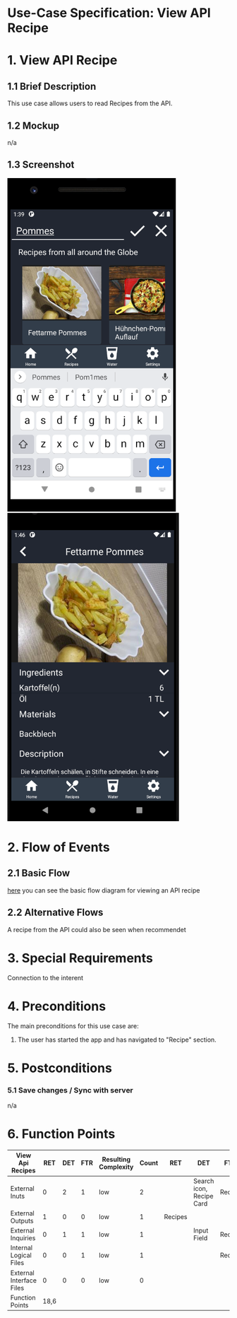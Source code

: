 # Use-Case Specification: View API Recipe

# 1. View API Recipe

## 1.1 Brief Description
This use case allows users to read Recipes from the API.

## 1.2 Mockup
n/a

## 1.3 Screenshot
<img src="../App-Screenshots/SearchAPI.PNG">
<img src="../App-Screenshots/View-API.PNG">

# 2. Flow of Events

## 2.1 Basic Flow 
<a href="https://viewer.diagrams.net/?highlight=0000ff&edit=_blank&layers=1&nav=1&title=ApiRecipe.drawio#R7Vtbc5s4FP41ftwdzMUmjzFxs51Jp916d5o87SggjFpAHiHHdn%2F9HhlhQCK%2BxQbXTSbTooOQxPedmw5Kz%2FKS5T1Ds%2BgTDXDcM41g2bPueqbZNywX%2FhOSVS5xbCmYMhLITqVgQn7i4kkpnZMAZ7WOnNKYk1ld6NM0xT6vyRBjdFHvFtK4PusMTbEmmPgo1qXfSMCjXOo6Rin%2FC5NpVMzcN%2BSdBBWdpSCLUEAXFZE17lkeo5TnV8nSw7EAr8Alf%2B7DK3c3C2M45fs8EP8MBrff3HBx%2F8%2F8eTz579MXf%2FGHHOUFxXP5wv9mmMkF81WBAsdLmGMU8SQGQR8uM87oD%2BzRmDKQpDSFnqOQxLEiQjGZptD0YZUwsDV6wYwTwPdW3khIEIhpRouIcDyZIV%2FMuQBtAhmj8zTA4gUMaOlvXCwfxsTLikgicI9pgjlbQZfi7kCyIdXRls1FyW0hiiq0FhwiqU3TzcAl4HAhMT8Af1PH%2F%2BP1om9dGPqWhv5klXGcXC8DzoUxYGsMaNjDKODssQJ%2FhGbifsYR4xOOuAp%2Fz7SM9Y%2FGFdwJQ3nnJB7FqSE60BG1GhC1zoWosweiAYQ42aSMR3RKUxSPS2kVaVVfnynnNIEbOA1uRYAVg8xwmktkAHePQz2jc%2Bbj3eoiXmArNwzHiJOXegxvglo%2B%2BoUSWErJqVu3kr6jsAVaN8VcPqUQtlnG8RwONA69mPg%2FQDTBiPkRXHyEhEcjtnQX%2FVccSoVYGEiyZQtSQpryJuNRjCqEH%2F%2F8RmW%2BQkDFqjZ9qmZln8ushtdsVoN2zMpSWR22a1auxuFngTAYUzqbi3WGBMP24GqtSsO%2Fc6u6uXyrArjZ6lGOv248iXTsT6do3i1lepa3VruStZ3WKNU0N4Yt%2FYot8tnNVomG5p7REABHq0q3meiQHTBPfUMLF%2FmIJ%2FUJpnOExtXT8rLPA6UzqSnfMecrqWBozmldT%2FGS8MdSjaD1VLlTapRorKrq9VjXvaea6jUroupq0MBtzoq9oeW8MZAUKrlTd4sRT6e7b%2FJDxborjmi83q%2BZxt9zLCe4ypigZlqm0XVM6Os1kU3WG1KWl9b8iKTTtXr4ZIaz6%2BXHUfix%2Bp3zo1dN3oP2Rmt3R%2B2W9rCOEk2tm%2FNEbW2eYQtRu6%2FXjSYRKIppPJBMLI6G8M%2FXa3cOakJvdZ7Q93%2BB8lMHzsHe1zm0tRNXjNZuKaW3jTacg14%2Bm%2BBYfBw0jc8pvl53oOZyG%2FS7cwe%2FQNms3Fe15g4G%2B7oDtx13oNa7bfc87kCbp5VcQS%2F7yVzhDnNE4t8oP7C7zw%2FeK35bVHR32aSjkp%2FTUn7gyPzxvCU%2Fvdij6%2BC2j85CkTr95DxUUGuo2bT6zdkcHGHEJyuiFtcVK72AImrF%2F%2FgxyjLi58IPJC5e4HiHsTkKtzODME%2FtMN6mKDddKopxlKIcFgTarLbvrQVnChuHenvl7JHpKgcWt3dvJzboByI9moaEJYBL04mLiCbP82x3mtjNhtBWEG84nOS2mf6Zw07t%2F4CvbW1Y5WV9A7P0tMhDqS%2FOcyuUydOQ2tFGsfcpqGzKzTdHHTMwE5JOH3Ao8LFKyVepg5ZmGfI4JaOQeKHn9RSCJulyYFnOCH7hFTzBsgPL9KDdL9vwK7oz2J2lMDQia14xyvgCZ%2Fw09qY5OHsvcyvSp9NT2nDAFVKQd0L3JdRUv46ej1Foln8LkIez8i8qrPH%2F">here</a> you can see the basic flow diagram for viewing an API recipe

## 2.2 Alternative Flows
A recipe from the API could also be seen when recommendet

# 3. Special Requirements
Connection to the interent

# 4. Preconditions
The main preconditions for this use case are:

 1. The user has started the app and has navigated to "Recipe" section.

# 5. Postconditions

### 5.1 Save changes / Sync with server
n/a

# 6. Function Points
| View Api Recipes         | RET  | DET | FTR | Resulting Complexity | Count | RET     | DET                      | FTR    |
|--------------------------|------|-----|-----|----------------------|-------|---------|--------------------------|--------|
| External Inuts           | 0    | 2   | 1   | low                  | 2     |         | Search icon, Recipe Card | Recipe |
| External Outputs         | 1    | 0   | 0   | low                  | 1     | Recipes |                          |        |
| External Inquiries       | 0    | 1   | 1   | low                  | 1     |         | Input Field              | Recipe |
| Internal Logical Files   | 0    | 0   | 1   | low                  | 1     |         |                          | Recipe |
| External Interface Files | 0    | 0   | 0   | low                  | 0     |         |                          |        |
| Function Points          | 18,6 |